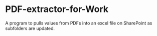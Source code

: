 # PDF-extractor-for-Work
A program to pulls values from PDFs into an excel file on SharePoint as subfolders are updated.
